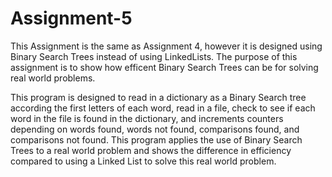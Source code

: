 # Assignment-5
This Assignment is the same as Assignment 4, however it is designed using Binary Search Trees instead of using LinkedLists. 
The purpose of this assignment is to show how efficent Binary Search Trees can be for solving real world problems. 

This program is designed to read in a dictionary as a Binary Search  tree according the first letters of each word, 
read in a file, check to see if each word in the file is found in the dictionary, and increments counters depending 
on words found, words not found, comparisons found, and comparisons not found. This program applies the use of 
Binary Search Trees to a real world problem and shows the difference in efficiency compared to using a Linked List 
to solve this real world problem. 
